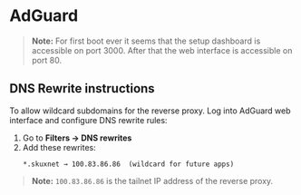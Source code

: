 # AdGuard

> **Note:** For first boot ever it seems that the setup dashboard is accessible on port 3000. After that the web interface is accessible on port 80.

## DNS Rewrite instructions

To allow wildcard subdomains for the reverse proxy. Log into AdGuard web interface and configure DNS rewrite rules:

1. Go to **Filters → DNS rewrites**
2. Add these rewrites:
   ```
   *.skuxnet → 100.83.86.86  (wildcard for future apps)
   ```

> **Note:** `100.83.86.86` is the tailnet IP address of the reverse proxy.
